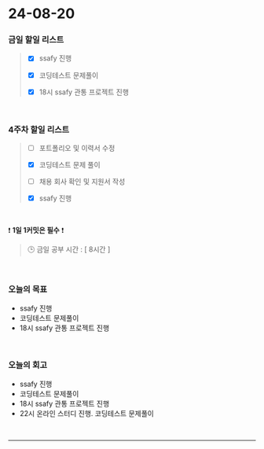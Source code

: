# 24-08-20
### 금일 할일 리스트
> - [x]  ssafy 진행
>
> - [x]  코딩테스트 문제풀이
>
> - [x]  18시 ssafy 관통 프로젝트 진행

<br/>

### 4주차 할일 리스트  
> - [ ]  포트폴리오 및 이력서 수정
>
> - [x]  코딩테스트 문제 풀이
>
> - [ ]  채용 회사 확인 및 지원서 작성
>
> - [x]  ssafy 진행

<br/>

❗ **1일 1커밋은 필수** ❗
> 🕒 금일 공부 시간 : [ 8시간 ]

<br/>

### 오늘의 목표
- ssafy 진행
- 코딩테스트 문제풀이
- 18시 ssafy 관통 프로젝트 진행

<br>

### 오늘의 회고
- ssafy 진행
- 코딩테스트 문제풀이
- 18시 ssafy 관통 프로젝트 진행
- 22시 온라인 스터디 진행. 코딩테스트 문제풀이


<br/>

------------  
